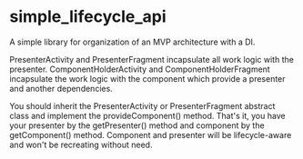# simple_lifecycle_api
A simple library for organization of an MVP architecture with a DI.

PresenterActivity and PresenterFragment incapsulate all work logic with the presenter.
ComponentHolderActivity and ComponentHolderFragment incapsulate the work logic with the component which provide a presenter and another dependencies.

You should inherit the PresenterActivity or PresenterFragment abstract class and implement the provideComponent() method. That's it, you have your presenter by the getPresenter() method and component by the getComponent() method. Component and presenter will be lifecycle-aware and won't be recreating without need.
